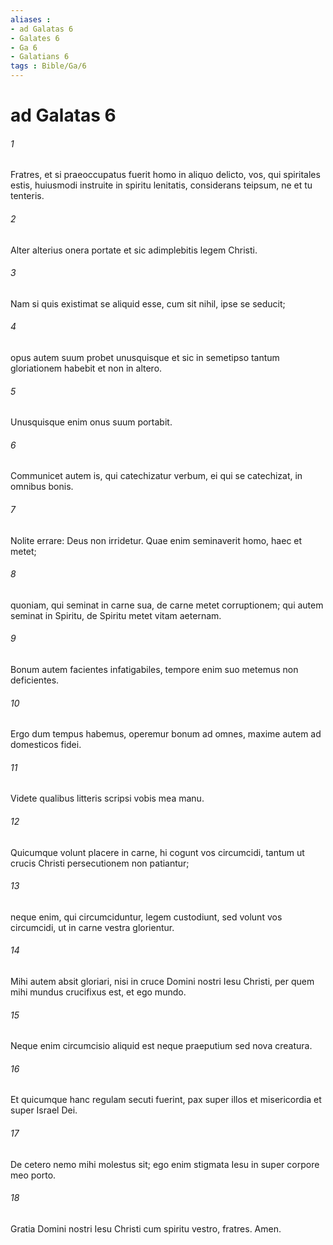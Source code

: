 ```yaml
---
aliases : 
- ad Galatas 6
- Galates 6
- Ga 6
- Galatians 6
tags : Bible/Ga/6
---
```


# ad Galatas 6

###### 1
Fratres, et si praeoccupatus fuerit homo in aliquo delicto, vos, qui spiritales estis, huiusmodi instruite in spiritu lenitatis, considerans teipsum, ne et tu tenteris. 
###### 2
Alter alterius onera portate et sic adimplebitis legem Christi. 
###### 3
Nam si quis existimat se aliquid esse, cum sit nihil, ipse se seducit; 
###### 4
opus autem suum probet unusquisque et sic in semetipso tantum gloriationem habebit et non in altero. 
###### 5
Unusquisque enim onus suum portabit.
###### 6
Communicet autem is, qui catechizatur verbum, ei qui se catechizat, in omnibus bonis. 
###### 7
Nolite errare: Deus non irridetur. Quae enim seminaverit homo, haec et metet; 
###### 8
quoniam, qui seminat in carne sua, de carne metet corruptionem; qui autem seminat in Spiritu, de Spiritu metet vitam aeternam. 
###### 9
Bonum autem facientes infatigabiles, tempore enim suo metemus non deficientes. 
###### 10
Ergo dum tempus habemus, operemur bonum ad omnes, maxime autem ad domesticos fidei.
###### 11
Videte qualibus litteris scripsi vobis mea manu. 
###### 12
Quicumque volunt placere in carne, hi cogunt vos circumcidi, tantum ut crucis Christi persecutionem non patiantur; 
###### 13
neque enim, qui circumciduntur, legem custodiunt, sed volunt vos circumcidi, ut in carne vestra glorientur. 
###### 14
Mihi autem absit gloriari, nisi in cruce Domini nostri Iesu Christi, per quem mihi mundus crucifixus est, et ego mundo. 
###### 15
Neque enim circumcisio aliquid est neque praeputium sed nova creatura. 
###### 16
Et quicumque hanc regulam secuti fuerint, pax super illos et misericordia et super Israel Dei.
###### 17
De cetero nemo mihi molestus sit; ego enim stigmata Iesu in super corpore meo porto.
###### 18
Gratia Domini nostri Iesu Christi cum spiritu vestro, fratres. Amen.
